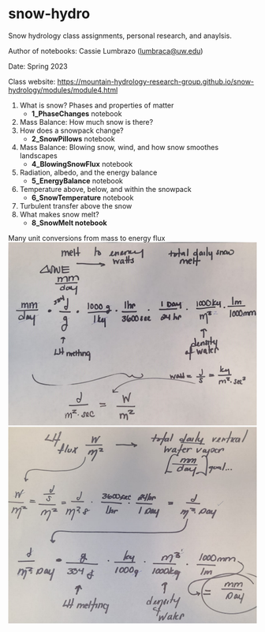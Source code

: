 # snow-hydro
Snow hydrology class assignments, personal research, and anaylsis. 

Author of notebooks: Cassie Lumbrazo (lumbraca@uw.edu)

Date: Spring 2023 

Class website: https://mountain-hydrology-research-group.github.io/snow-hydrology/modules/module4.html

1. What is snow? Phases and properties of matter
   * **1_PhaseChanges** notebook
2. Mass Balance: How much snow is there?
3. How does a snowpack change?
   * **2_SnowPillows** notebook
4. Mass Balance: Blowing snow, wind, and how snow smoothes landscapes
   * **4_BlowingSnowFlux** notebook
5. Radiation, albedo, and the energy balance
   * **5_EnergyBalance** notebook
6. Temperature above, below, and within the snowpack
   * **6_SnowTemperature** notebook
7. Turbulent transfer above the snow
8. What makes snow melt?
   * **8_SnowMelt notebook**
   

Many unit conversions from mass to energy flux 
 ![](units.jpg)
  ![](units_2.jpg)
